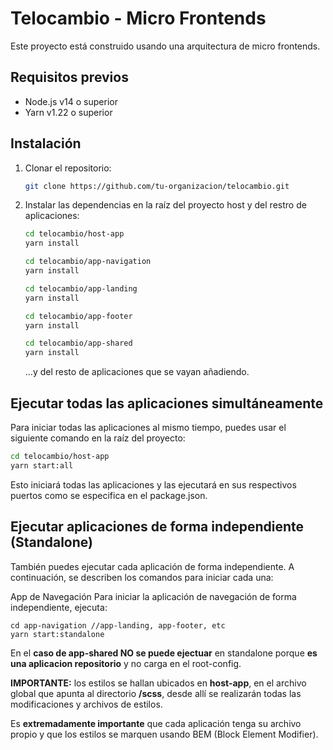 # Telocambio - Micro Frontends

Este proyecto está construido usando una arquitectura de micro frontends.

## Requisitos previos

- Node.js v14 o superior
- Yarn v1.22 o superior

## Instalación

1. Clonar el repositorio:

    ```bash
    git clone https://github.com/tu-organizacion/telocambio.git
    ```

2. Instalar las dependencias en la raíz del proyecto host y del restro de aplicaciones:

    ```bash
    cd telocambio/host-app
    yarn install

    cd telocambio/app-navigation
    yarn install

    cd telocambio/app-landing
    yarn install

    cd telocambio/app-footer
    yarn install

    cd telocambio/app-shared
    yarn install
    ```
    ...y del resto de aplicaciones que se vayan añadiendo.

## Ejecutar todas las aplicaciones simultáneamente

Para iniciar todas las aplicaciones al mismo tiempo, puedes usar el siguiente comando en la raíz del proyecto:

```bash
cd telocambio/host-app
yarn start:all
```

Esto iniciará todas las aplicaciones y las ejecutará en sus respectivos puertos como se especifica en el package.json.

## Ejecutar aplicaciones de forma independiente (Standalone)
También puedes ejecutar cada aplicación de forma independiente. A continuación, se describen los comandos para iniciar cada una:

App de Navegación
Para iniciar la aplicación de navegación de forma independiente, ejecuta:
```
cd app-navigation //app-landing, app-footer, etc
yarn start:standalone
```

En el **caso de app-shared NO se puede ejectuar** en standalone porque **es una aplicacion repositorio** y no carga en el root-config.


**IMPORTANTE:** los estilos se hallan ubicados en **host-app**, en el archivo global que apunta al directorio **/scss**,  desde allí se realizarán todas las modificaciones y archivos de estilos.

Es **extremadamente importante** que cada aplicación tenga su archivo propio y que los estilos se marquen usando BEM (Block Element Modifier).

